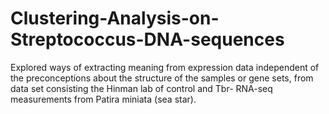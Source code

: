 # Clustering-Analysis-on-Streptococcus-DNA-sequences
Explored ways of extracting meaning from expression data independent of the preconceptions about the structure of the samples or gene sets, from data set consisting the Hinman lab of control and Tbr- RNA-seq measurements from Patira miniata (sea star).
